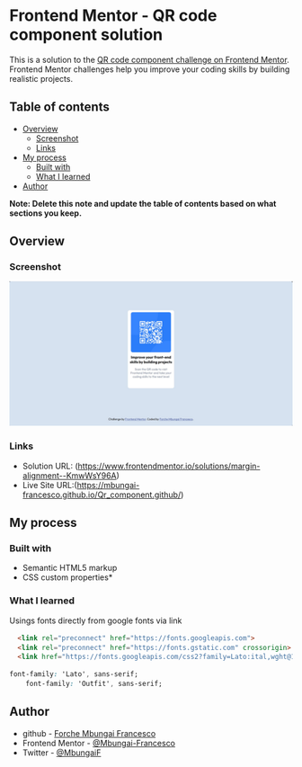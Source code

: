 # Frontend Mentor - QR code component solution

This is a solution to the [QR code component challenge on Frontend Mentor](https://www.frontendmentor.io/challenges/qr-code-component-iux_sIO_H). Frontend Mentor challenges help you improve your coding skills by building realistic projects. 

## Table of contents

- [Overview](#overview)
  - [Screenshot](#screenshot)
  - [Links](#links)
- [My process](#my-process)
  - [Built with](#built-with)
  - [What I learned](#what-i-learned)
- [Author](#author)

**Note: Delete this note and update the table of contents based on what sections you keep.**

## Overview

### Screenshot

![](./screenshot.jpg)

### Links
- Solution URL: (https://www.frontendmentor.io/solutions/margin-alignment--KmwWsY96A)
- Live Site URL:(https://mbungai-francesco.github.io/Qr_component.github/)

## My process

### Built with

- Semantic HTML5 markup
- CSS custom properties*

### What I learned

Usings fonts directly from google fonts via link

```html
  <link rel="preconnect" href="https://fonts.googleapis.com">
  <link rel="preconnect" href="https://fonts.gstatic.com" crossorigin>
  <link href="https://fonts.googleapis.com/css2?family=Lato:ital,wght@1,300&family=Outfit:wght@300;400&display=swap" rel="stylesheet">
```
```css
font-family: 'Lato', sans-serif;
    font-family: 'Outfit', sans-serif;
```

## Author

- github - [Forche Mbungai Francesco](https://github.com/Mbungai-Francesco)
- Frontend Mentor - [@Mbungai-Francesco](https://www.frontendmentor.io/profile/Mbungai-Francesco)
- Twitter - [@MbungaiF](https://twitter.com/MbungaiF)